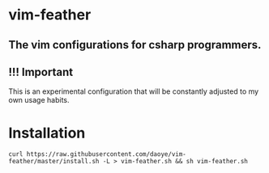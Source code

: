 # vim-feather

## The vim configurations for csharp programmers.

## !!! Important

This is an experimental configuration that will be constantly adjusted to my own usage habits.

# Installation

`curl https://raw.githubusercontent.com/daoye/vim-feather/master/install.sh -L > vim-feather.sh && sh vim-feather.sh`

